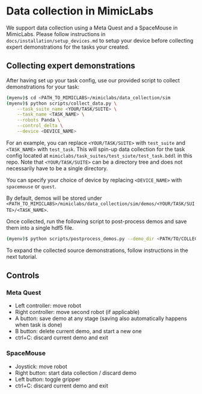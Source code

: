 # Data collection in MimicLabs

We support data collection using a Meta Quest and a SpaceMouse in MimicLabs. Please follow instructions in `docs/installation/setup_devices.md` to setup your device before collecting expert demonstrations for the tasks your created.

## Collecting expert demonstrations

After having set up your task config, use our provided script to collect demonstrations for your task:
```bash
(myenv)$ cd <PATH_TO_MIMICLABS>/mimiclabs/data_collection/sim
(myenv)$ python scripts/collect_data.py \
    --task_suite_name <YOUR/TASK/SUITE> \
    --task_name <TASK_NAME> \
    --robots Panda \
    --control_delta \
    --device <DEVICE_NAME>
```
For an example, you can replace `<YOUR/TASK/SUITE>` with `test_suite` and `<TASK_NAME>` with `test_task`. This will spin-up data collection for the task config located at `mimiclabs/task_suites/test_siute/test_task.bddl` in this repo. Note that `<YOUR/TASK/SUITE>` can be a directory tree and does not necessarily have to be a single directory.

You can specify your choice of device by replacing `<DEVICE_NAME>` with `spacemouse` or `quest`.

By default, demos will be stored under `<PATH_TO_MIMICLABS>/mimiclabs/data_collection/sim/demos/<YOUR/TASK/SUITE>/<TASK_NAME>`.

Once collected, run the following script to post-process demos and save them into a single hdf5 file.
```bash
(myenv)$ python scripts/postprocess_demos.py --demo_dir <PATH/TO/COLLECTED/DEMOS>
```

To expand the collected source demonstrations, follow instructions in the next tutorial.

## Controls

### Meta Quest

- Left controller: move robot
- Right controller: move second robot (if applicable)
- A button: save demo at any stage (saving also automatically happens when task is done)
- B button: delete current demo, and start a new one
- ctrl+C: discard current demo and exit

### SpaceMouse

- Joystick: move robot
- Right button: start data collection / discard demo
- Left button: toggle gripper
- ctrl+C: discard current demo and exit

<!-- TODO add playback_demo.py; make a note that camera view in data collection is frontview but that in playback is the one reset by the bddl. -->